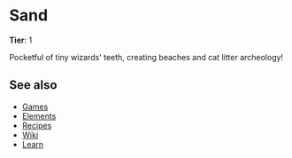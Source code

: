 # Sand

**Tier**: 1

Pocketful of tiny wizards' teeth, creating beaches and cat litter archeology!

## See also

* [Games](/wiki/games)
* [Elements](/wiki/elements)
* [Recipes](/wiki/recipes)
* [Wiki](/wiki/index)
* [Learn](/learn/index)